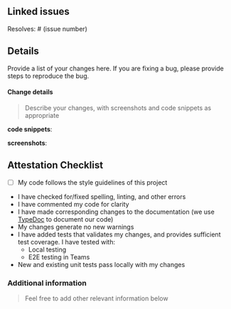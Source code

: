 ## Linked issues

Resolves: # (issue number)

## Details

Provide a list of your changes here. If you are fixing a bug, please provide steps to reproduce the bug.

#### Change details

> Describe your changes, with screenshots and code snippets as appropriate

**code snippets**:

**screenshots**:

## Attestation Checklist

- [ ] My code follows the style guidelines of this project

- I have checked for/fixed spelling, linting, and other errors
- I have commented my code for clarity
- I have made corresponding changes to the documentation (we use [TypeDoc](https://typedoc.org/) to document our code)
- My changes generate no new warnings
- I have added tests that validates my changes, and provides sufficient test coverage. I have tested with:
  - Local testing
  - E2E testing in Teams
- New and existing unit tests pass locally with my changes

### Additional information

> Feel free to add other relevant information below
